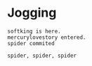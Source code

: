 # Jogging

	softking is here.
	mercurylovestory entered.
	spider commited

    spider, spider, spider